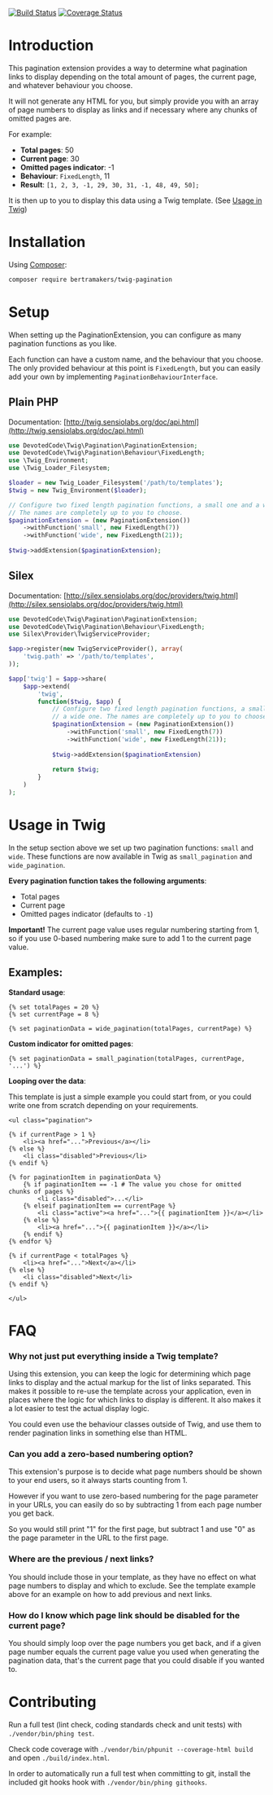 [![Build Status](https://travis-ci.org/bertramakers/twig-pagination.svg?branch=master)](https://travis-ci.org/bertramakers/twig-pagination)
[![Coverage Status](https://coveralls.io/repos/bertramakers/twig-pagination/badge.svg?branch=master&service=github)](https://coveralls.io/github/bertramakers/twig-pagination?branch=master)

# Introduction

This pagination extension provides a way to determine what pagination links to
display depending on the total amount of pages, the current page, and whatever
behaviour you choose.

It will not generate any HTML for you, but simply provide you with an array of
page numbers to display as links and if necessary where any chunks of omitted
pages are.

For example:

* **Total pages**: 50
* **Current page**: 30
* **Omitted pages indicator**: -1
* **Behaviour**: `FixedLength`, 11
* **Result**: `[1, 2, 3, -1, 29, 30, 31, -1, 48, 49, 50];`

It is then up to you to display this data using a Twig template. 
(See [Usage in Twig](#usage-in-twig))

# Installation

Using [Composer](http://getcomposer.org):

```bash
composer require bertramakers/twig-pagination
```

# Setup

When setting up the PaginationExtension, you can configure as many pagination
functions as you like. 

Each function can have a custom name, and the behaviour that you choose. The 
only provided behaviour at this point is `FixedLength`, but you can easily add 
your own by implementing `PaginationBehaviourInterface`.

## Plain PHP

Documentation: [http://twig.sensiolabs.org/doc/api.html](http://twig.sensiolabs.org/doc/api.html)

```php
use DevotedCode\Twig\Pagination\PaginationExtension;
use DevotedCode\Twig\Pagination\Behaviour\FixedLength;
use \Twig_Environment;
use \Twig_Loader_Filesystem;

$loader = new Twig_Loader_Filesystem('/path/to/templates');
$twig = new Twig_Environment($loader);

// Configure two fixed length pagination functions, a small one and a wide one.
// The names are completely up to you to choose.
$paginationExtension = (new PaginationExtension())
    ->withFunction('small', new FixedLength(7))
    ->withFunction('wide', new FixedLength(21));
    
$twig->addExtension($paginationExtension);
```

## Silex

Documentation: [http://silex.sensiolabs.org/doc/providers/twig.html](http://silex.sensiolabs.org/doc/providers/twig.html)

```php
use DevotedCode\Twig\Pagination\PaginationExtension;
use DevotedCode\Twig\Pagination\Behaviour\FixedLength;
use Silex\Provider\TwigServiceProvider;

$app->register(new TwigServiceProvider(), array(
    'twig.path' => '/path/to/templates',
));

$app['twig'] = $app->share(
    $app->extend(
        'twig', 
        function($twig, $app) {
            // Configure two fixed length pagination functions, a small one and
            // a wide one. The names are completely up to you to choose.
            $paginationExtension = (new PaginationExtension())
                ->withFunction('small', new FixedLength(7))
                ->withFunction('wide', new FixedLength(21));
        
            $twig->addExtension($paginationExtension)
        
            return $twig;
        }
    )
);
```

# Usage in Twig

In the setup section above we set up two pagination functions: `small` and `wide`.
These functions are now available in Twig as `small_pagination` and `wide_pagination`.

**Every pagination function takes the following arguments**:
* Total pages
* Current page
* Omitted pages indicator (defaults to `-1`)

**Important!** The current page value uses regular numbering starting from 1,
so if you use 0-based numbering make sure to add 1 to the current page value.

## Examples:

**Standard usage**:

```twig
{% set totalPages = 20 %}
{% set currentPage = 8 %}
```

```twig
{% set paginationData = wide_pagination(totalPages, currentPage) %}
```

**Custom indicator for omitted pages**:

```twig
{% set paginationData = small_pagination(totalPages, currentPage, '...') %}
```

**Looping over the data**:

This template is just a simple example you could start from, or you could write
one from scratch depending on your requirements.

```twig
<ul class="pagination">

{% if currentPage > 1 %}
    <li><a href="...">Previous</a></li>
{% else %}
    <li class="disabled">Previous</li>
{% endif %}

{% for paginationItem in paginationData %}
    {% if paginationItem == -1 # The value you chose for omitted chunks of pages %}
        <li class="disabled">...</li>
    {% elseif paginationItem == currentPage %}
        <li class="active"><a href="...">{{ paginationItem }}</a></li>
    {% else %}
        <li><a href="...">{{ paginationItem }}</a></li>
    {% endif %}
{% endfor %}

{% if currentPage < totalPages %}
    <li><a href="...">Next</a></li>
{% else %}
    <li class="disabled">Next</li>
{% endif %}

</ul>
```

# FAQ

### Why not just put everything inside a Twig template?

Using this extension, you can keep the logic for determining which page links
to display and the actual markup for the list of links separated. This makes it
possible to re-use the template across your application, even in places where
the logic for which links to display is different. It also makes it a lot 
easier to test the actual display logic.

You could even use the behaviour classes outside of Twig, and use them to
render pagination links in something else than HTML.

### Can you add a zero-based numbering option?

This extension's purpose is to decide what page numbers should be shown to your
end users, so it always starts counting from 1.

However if you want to use zero-based numbering for the page parameter in your 
URLs, you can easily do so by subtracting 1 from each page number you get back.

So you would still print "1" for the first page, but subtract 1 and use "0" as 
the page parameter in the URL to the first page.

### Where are the previous / next links?

You should include those in your template, as they have no effect on what page
numbers to display and which to exclude. See the template example above for an
example on how to add previous and next links.

### How do I know which page link should be disabled for the current page?

You should simply loop over the page numbers you get back, and if a given page
number equals the current page value you used when generating the pagination
data, that's the current page that you could disable if you wanted to.

# Contributing

Run a full test (lint check, coding standards check and unit tests) with 
`./vendor/bin/phing test`.

Check code coverage with `./vendor/bin/phpunit --coverage-html build` and open `./build/index.html`.

In order to automatically run a full test when committing to git, install the
included git hooks hook with `./vendor/bin/phing githooks`.

